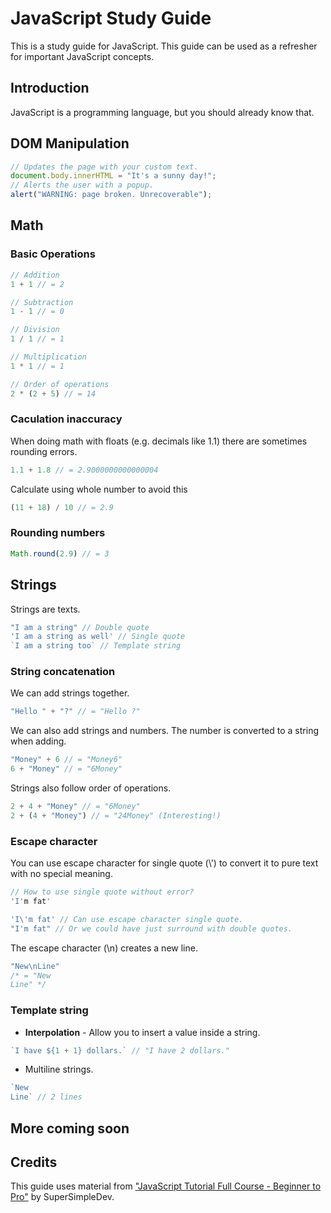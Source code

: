 # JavaScript Study Guide
This is a study guide for JavaScript. This guide can be used as a refresher for important JavaScript concepts.

## Introduction

JavaScript is a programming language, but you should already know that.

## DOM Manipulation
```JavaScript
// Updates the page with your custom text.
document.body.innerHTML = "It's a sunny day!";
// Alerts the user with a popup.
alert("WARNING: page broken. Unrecoverable");
```

## Math
### Basic Operations
```JavaScript
// Addition
1 + 1 // = 2

// Subtraction
1 - 1 // = 0

// Division
1 / 1 // = 1

// Multiplication
1 * 1 // = 1

// Order of operations
2 * (2 + 5) // = 14
```

### Caculation inaccuracy
When doing math with floats (e.g. decimals like 1.1) there are sometimes rounding errors.
```JavaScript
1.1 + 1.8 // = 2.9000000000000004
```
Calculate using whole number to avoid this
```JavaScript
(11 + 18) / 10 // = 2.9
```


### Rounding numbers

```JavaScript
Math.round(2.9) // = 3
```

## Strings
Strings are texts. 
```JavaScript
"I am a string" // Double quote
'I am a string as well' // Single quote
`I am a string too` // Template string
```

### String concatenation
We can add strings together.
```JavaScript
"Hello " + "?" // = "Hello ?"
```
We can also add strings and numbers. The number is converted to a string when adding.
```JavaScript
"Money" + 6 // = "Money6"
6 + "Money" // = "6Money"
```
Strings also follow order of operations.
```JavaScript
2 + 4 + "Money" // = "6Money"
2 + (4 + "Money") // = "24Money" (Interesting!)
```

### Escape character
You can use escape character for single quote (\\') to convert it to pure text with no special meaning.
```JavaScript
// How to use single quote without error?
'I'm fat'
```
``` JavaScript
'I\'m fat' // Can use escape character single quote.
"I'm fat" // Or we could have just surround with double quotes.
```

The escape character (\\n) creates a new line.
```JavaScript
"New\nLine"
/* = "New
Line" */
```

### Template string
- **Interpolation** - Allow you to insert a value inside a string.
```JavaScript
`I have ${1 + 1} dollars.` // "I have 2 dollars."
```

- Multiline strings.
```JavaScript
`New
Line` // 2 lines
```

## More coming soon

## Credits
This guide uses material from ["JavaScript Tutorial Full Course - Beginner to Pro"](https://youtu.be/EerdGm-ehJQ?si=DwCl2GqrbDYP0rce) by SuperSimpleDev.

